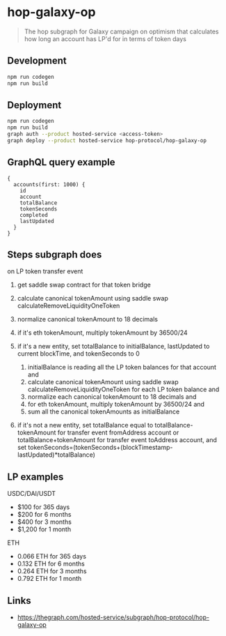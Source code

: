 # hop-galaxy-op

> The hop subgraph for Galaxy campaign on optimism that calculates how long an account has LP'd for in terms of token days

## Development

```sh
npm run codegen
npm run build
```

## Deployment

```sh
npm run codegen
npm run build
graph auth --product hosted-service <access-token>
graph deploy --product hosted-service hop-protocol/hop-galaxy-op
```

## GraphQL query example


```gql
{
  accounts(first: 1000) {
    id
    account
    totalBalance
    tokenSeconds
    completed
    lastUpdated
  }
}
```

## Steps subgraph does

on LP token transfer event
1. get saddle swap contract for that token bridge
1. calculate canonical tokenAmount using saddle swap calculateRemoveLiquidityOneToken
1. normalize canonical tokenAmount to 18 decimals
1. if it's eth tokenAmount, multiply tokenAmount by 36500/24
1. if it's a new entity, set totalBalance to initialBalance, lastUpdated to current blockTime, and tokenSeconds to 0

    1. initialBalance is reading all the LP token balances for that account and
    1. calculate canonical tokenAmount using saddle swap calculateRemoveLiquidityOneToken for each LP token balance and
    1. normalize each canonical tokenAmount to 18 decimals and
    1. for eth tokenAmount, multiply tokenAmount by 36500/24 and
    1. sum all the canonical tokenAmounts as initialBalance

1. if it's not a new entity, set totalBalance equal to totalBalance-tokenAmount for transfer event fromAddress account or totalBalance+tokenAmount for transfer event toAddress account, and set tokenSeconds=(tokenSeconds+(blockTimestamp-lastUpdated)*totalBalance)

## LP examples

USDC/DAI/USDT

* $100 for 365 days
* $200 for 6 months
* $400 for 3 months
* $1,200 for 1 month

ETH

* 0.066 ETH for 365 days
* 0.132 ETH for 6 months
* 0.264 ETH for 3 months
* 0.792 ETH for 1 month

## Links

- https://thegraph.com/hosted-service/subgraph/hop-protocol/hop-galaxy-op
